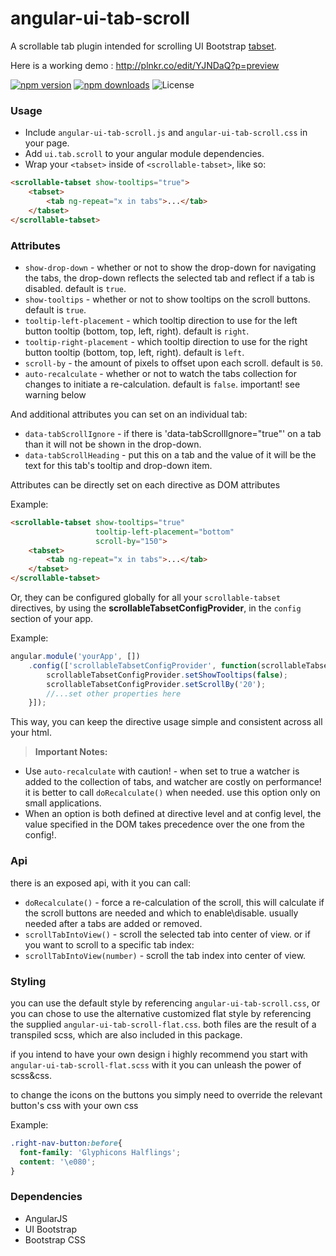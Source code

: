 angular-ui-tab-scroll
=====================

A scrollable tab plugin intended for scrolling UI Bootstrap [tabset](https://angular-ui.github.io/bootstrap/#/tabs).

Here is a working demo : http://plnkr.co/edit/YJNDaQ?p=preview

[![npm version](https://img.shields.io/npm/v/angular-ui-tab-scroll.svg?style=flat-square)](https://www.npmjs.com/package/angular-ui-tab-scroll)
[![npm downloads](https://img.shields.io/npm/dm/angular-ui-tab-scroll.svg?style=flat-square)](http://npm-stat.com/charts.html?package=angular-ui-tab-scroll&from=2015-01-01)
![License](https://img.shields.io/badge/License-MIT-blue.svg?style=flat-square)

### Usage
* Include `angular-ui-tab-scroll.js` and `angular-ui-tab-scroll.css` in your page.
* Add `ui.tab.scroll` to your angular module dependencies.
* Wrap your `<tabset>` inside of `<scrollable-tabset>`, like so:

```html
<scrollable-tabset show-tooltips="true">
	<tabset>
		<tab ng-repeat="x in tabs">...</tab>
	</tabset>
</scrollable-tabset>
```

### Attributes
* `show-drop-down` - whether or not to show the drop-down for navigating the tabs, the drop-down reflects the selected tab and reflect if a tab is disabled.  default is `true`.
* `show-tooltips` - whether or not to show tooltips on the scroll buttons. default is `true`.
* `tooltip-left-placement` - which tooltip direction to use for the left button tooltip (bottom, top, left, right). default is `right`.
* `tooltip-right-placement` - which tooltip direction to use for the right button tooltip (bottom, top, left, right). default is `left`.
* `scroll-by` - the amount of pixels to offset upon each scroll. default is `50`.
* `auto-recalculate` - whether or not to watch the tabs collection for changes to initiate a re-calculation. default is `false`. important! see warning below

And additional attributes you can set on an individual tab:
* `data-tabScrollIgnore` - if there is 'data-tabScrollIgnore="true"' on a tab than it will not be shown in the drop-down.
* `data-tabScrollHeading` - put this on a tab and the value of it will be the text for this tab's tooltip and drop-down item.

Attributes can be directly set on each directive as DOM attributes

Example:
```html
<scrollable-tabset show-tooltips="true"
	               tooltip-left-placement="bottom"
	               scroll-by="150">
	<tabset>
		<tab ng-repeat="x in tabs">...</tab>
	</tabset>
</scrollable-tabset>
```

Or, they can be configured globally for all your `scrollable-tabset` directives, by using the **scrollableTabsetConfigProvider**, in the `config` section of your app.

Example:
```javascript
angular.module('yourApp', [])
	.config(['scrollableTabsetConfigProvider', function(scrollableTabsetConfigProvider){
		scrollableTabsetConfigProvider.setShowTooltips(false);
		scrollableTabsetConfigProvider.setScrollBy('20');
		//...set other properties here
	}]);
```

This way, you can keep the directive usage simple and consistent across all your html.

> **Important Notes:**
* Use `auto-recalculate` with caution! - when set to true a watcher is added to the collection of tabs, and watcher are costly on performance! it is better to call `doRecalculate()` when needed. use this option only on small applications.
* When an option is both defined at directive level and at config level, the value specified in the DOM takes precedence over the one from the config!.


### Api
there is an exposed api, with it you can call:
* `doRecalculate()` - force a re-calculation of the scroll, this will calculate if the scroll buttons are needed and which to enable\disable. usually needed after a tabs are added or removed.
* `scrollTabIntoView()` - scroll the selected tab into center of view. or if you want to scroll to a specific tab index:
* `scrollTabIntoView(number)` - scroll the tab index into center of view.

### Styling
you can use the default style by referencing `angular-ui-tab-scroll.css`, or you can chose to use the alternative customized flat style by referencing the supplied `angular-ui-tab-scroll-flat.css`.
both files are the result of a transpiled scss, which are also included in this package.

if you intend to have your own design i highly recommend you start with `angular-ui-tab-scroll-flat.scss` with it you can unleash the power of scss&css.

to change the icons on the buttons you simply need to override the relevant button's css with your own css

Example:
```css
.right-nav-button:before{
  font-family: 'Glyphicons Halflings';
  content: '\e080';
}
```

### Dependencies
* AngularJS
* UI Bootstrap
* Bootstrap CSS